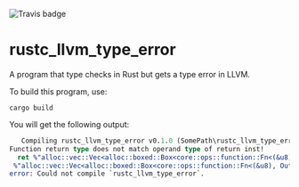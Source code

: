 ![Travis badge](https://travis-ci.org/TChatzigiannakis/rustc_llvm_type_error.svg?branch=master)

# rustc_llvm_type_error
A program that type checks in Rust but gets a type error in LLVM.

To build this program, use:

```
cargo build
```

You will get the following output:

```llvm
   Compiling rustc_llvm_type_error v0.1.0 (SomePath\rustc_llvm_type_error)
Function return type does not match operand type of return inst!
  ret %"alloc::vec::Vec<alloc::boxed::Box<core::ops::function::Fn<(&u8), Output=()>>>.0"* %6, !dbg !84
 %"alloc::vec::Vec<alloc::boxed::Box<core::ops::function::Fn<(&u8), Output=()>>>"*LLVM ERROR: Broken function found, compilation aborted!
error: Could not compile `rustc_llvm_type_error`.
```
